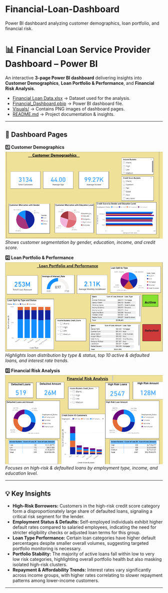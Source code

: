 # Financial-Loan-Dashboard
Power BI dashboard analyzing customer demographics, loan portfolio, and financial risk.
# 📊 Financial Loan Service Provider Dashboard – Power BI

An interactive **3-page Power BI dashboard** delivering insights into **Customer Demographics**, **Loan Portfolio & Performance**, and **Financial Risk Analysis**.

- [Financial Loan Data.xlsx](Financial%20Loan%20data.xlsx) → Dataset used for the analysis.  
- [Financial_Dashboard.pbip](Financial_Dashboard.pbip) → Power BI dashboard file.  
- [Visuals/](Visuals) → Contains PNG images of dashboard pages.  
- [README.md](README.md) → Project documentation & insights.  

---

## 📌 Dashboard Pages

**1️⃣ Customer Demographics**  
![Customer Demographics](Visuals/Customer%20Demographics.png)   
*Shows customer segmentation by gender, education, income, and credit score.*

**2️⃣ Loan Portfolio & Performance**  
![Loan Portfolio & Performance](Visuals/Loan%20Portfolio%20%26%20Performance.png) 
*Highlights loan distribution by type & status, top 10 active & defaulted loans, and interest rate trends.*

**3️⃣ Financial Risk Analysis**  
![Financial Risk Analysis](Visuals/Financial%20Risk%20Analysis.png) 
 *Focuses on high-risk & defaulted loans by employment type, income, and education level.*

---

## 💡 Key Insights

- **High-Risk Borrowers:** Customers in the high-risk credit score category form a disproportionately large share of defaulted loans, signaling a critical risk segment for the lender.  
- **Employment Status & Defaults:** Self-employed individuals exhibit higher default rates compared to salaried employees, indicating the need for stricter eligibility checks or adjusted loan terms for this group.  
- **Loan Type Performance:** Certain loan categories have higher default percentages despite smaller overall volumes, suggesting targeted portfolio monitoring is necessary.  
- **Portfolio Stability:** The majority of active loans fall within low to very low risk categories, highlighting overall portfolio health but also masking isolated high-risk clusters.  
- **Repayment & Affordability Trends:** Interest rates vary significantly across income groups, with higher rates correlating to slower repayment patterns among lower-income customers.  

---



